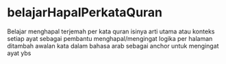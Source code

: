 # belajarHapalPerkataQuran
Belajar menghapal terjemah per kata quran 
isinya arti utama atau konteks setiap ayat sebagai pembantu menghapal/mengingat logika per halaman
ditambah awalan kata dalam bahasa arab sebagai anchor untuk mengingat ayat ybs
